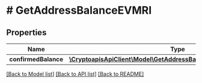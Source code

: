 # # GetAddressBalanceEVMRI

## Properties

Name | Type | Description | Notes
------------ | ------------- | ------------- | -------------
**confirmedBalance** | [**\CryptoapisApiClient\Model\GetAddressBalanceEVMRIConfirmedBalance**](GetAddressBalanceEVMRIConfirmedBalance.md) |  |

[[Back to Model list]](../../README.md#models) [[Back to API list]](../../README.md#endpoints) [[Back to README]](../../README.md)
